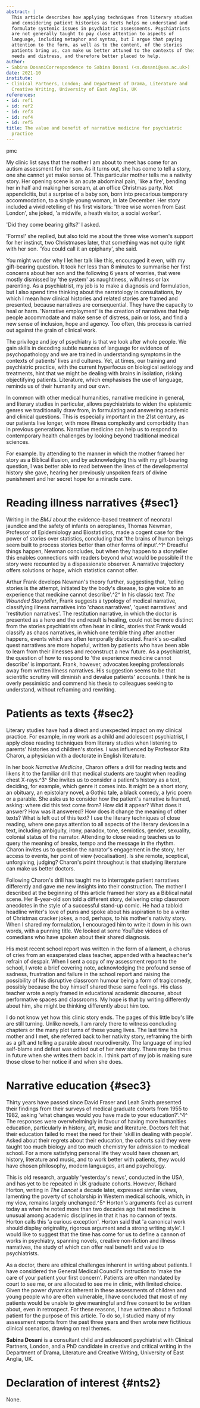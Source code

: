 ```yaml
---
abstract: |
  This article describes how applying techniques from literary studies
  and considering patient histories as texts helps me understand and
  formulate systemic issues in psychiatric assessments. Psychiatrists
  are not generally taught to pay close attention to aspects of
  language, including metaphor and syntax, but I argue that paying
  attention to the form, as well as to the content, of the stories
  patients bring us, can make us better attuned to the contexts of their
  needs and distress, and therefore better placed to help.
author:
- Sabina DosaniCorrespondence to Sabina Dosani (<s.dosani@uea.ac.uk>)
date: 2021-10
institute:
- Clinical Partners, London; and Department of Drama, Literature and
  Creative Writing, University of East Anglia, UK
references:
- id: ref1
- id: ref2
- id: ref3
- id: ref4
- id: ref5
title: The value and benefit of narrative medicine for psychiatric
  practice
---
```


pmc

My clinic list says that the mother I am about to meet has come for an
autism assessment for her son. As it turns out, she has come to tell a
story, one she cannot yet make sense of. This particular mother tells me
a nativity story. Her opening scene is an acute abdominal pain, 'like a
fire', bending her in half and making her scream, at an office Christmas
party. Not appendicitis, but a surprise of a baby son, born into
precarious temporary accommodation, to a single young woman, in late
December. Her story included a vivid retelling of his first visitors:
'three wise women from East London', she joked, 'a midwife, a heath
visitor, a social worker'.

'Did they come bearing gifts?' I asked.

'Forms!' she replied, but also told me about the three wise women\'s
support for her instinct, two Christmases later, that something was not
quite right with her son. 'You could call it an epiphany', she said.

You might wonder why I let her talk like this, encouraged it even, with
my gift-bearing question. It took her less than 8 minutes to summarise
her first concerns about her son and the following 6 years of worries,
that were mostly dismissed by 'the system' as naughtiness, wilfulness or
lax parenting. As a psychiatrist, my job is to make a diagnosis and
formulation, but I also spend time thinking about the narratology in
consultations, by which I mean how clinical histories and related
stories are framed and presented, because narratives are consequential.
They have the capacity to heal or harm. 'Narrative employment' is the
creation of narratives that help people accommodate and make sense of
distress, pain or loss, and find a new sense of inclusion, hope and
agency. Too often, this process is carried out against the grain of
clinical work.

The privilege and joy of psychiatry is that we look after whole people.
We gain skills in decoding subtle nuances of language for evidence of
psychopathology and we are trained in understanding symptoms in the
contexts of patients' lives and cultures. Yet, at times, our training
and psychiatric practice, with the current hyperfocus on biological
aetiology and treatments, hint that we might be dealing with brains in
isolation, risking objectifying patients. Literature, which emphasises
the use of language, reminds us of their humanity and our own.

In common with other medical humanities, narrative medicine in general,
and literary studies in particular, allows psychiatrists to widen the
epistemic genres we traditionally draw from, in formulating and
answering academic and clinical questions. This is especially important
in the 21st century, as our patients live longer, with more illness
complexity and comorbidity than in previous generations. Narrative
medicine can help us to respond to contemporary health challenges by
looking beyond traditional medical sciences.

For example. by attending to the manner in which the mother framed her
story as a Biblical illusion, and by acknowledging this with my
gift-bearing question, I was better able to read between the lines of
the developmental history she gave, hearing her previously unspoken
fears of divine punishment and her secret hope for a miracle cure.

# Reading illness narratives {#sec1}

Writing in the *BMJ* about the evidence-based treatment of neonatal
jaundice and the safety of infants on aeroplanes, Thomas Newman,
Professor of Epidemiology and Biostatistics, made a cogent case for the
power of stories over statistics, concluding that 'the brains of human
beings seem built to process stories better than other forms of
input'.^1^ Dreadful things happen, Newman concludes, but when they
happen to a storyteller this enables connections with readers beyond
what would be possible if the story were recounted by a dispassionate
observer. A narrative trajectory offers solutions or hope, which
statistics cannot offer.

Arthur Frank develops Newman\'s theory further, suggesting that,
'telling stories is the attempt, initiated by the body\'s disease, to
give voice to an experience that medicine cannot describe'.^2^ In his
classic text *The Wounded Storyteller*, Frank suggests a typology of
medical narrative, classifying illness narratives into 'chaos
narratives', 'quest narratives' and 'restitution narratives'. The
restitution narrative, in which the doctor is presented as a hero and
the end result is healing, could not be more distinct from the stories
psychiatrists often hear in clinic, stories that Frank would classify as
chaos narratives, in which one terrible thing after another happens,
events which are often temporally dislocated. Frank\'s so-called quest
narratives are more hopeful, written by patients who have been able to
learn from their illnesses and reconstruct a new future. As a
psychiatrist, the question of how to respond to 'the experience medicine
cannot describe' is important. Frank, however, advocates keeping
professionals away from written illness narratives. His suggestion seems
to be that scientific scrutiny will diminish and devalue patients'
accounts. I think he is overly pessimistic and commend his thesis to
colleagues seeking to understand, without reframing and rewriting.

# Patients as texts {#sec2}

Literary studies have had a direct and unexpected impact on my clinical
practice. For example, in my work as a child and adolescent
psychiatrist, I apply close reading techniques from literary studies
when listening to parents' histories and children\'s stories. I was
influenced by Professor Rita Charon, a physician with a doctorate in
English literature.

In her book *Narrative Medicine*, Charon offers a drill for reading
texts and likens it to the familiar drill that medical students are
taught when reading chest X-rays.^3^ She invites us to consider a
patient\'s history as a text, deciding, for example, which genre it
comes into. It might be a short story, an obituary, an epistolary novel,
a Gothic tale, a black comedy, a lyric poem or a parable. She asks us to
consider how the patient\'s narrative is framed, asking: where did this
text come from? How did it appear? What does it answer? How was it
answered? How does it change the meaning of other texts? What is left
out of this text? I use the literary techniques of close reading, where
one pays attention to all aspects of the literary devices in a text,
including ambiguity, irony, paradox, tone, semiotics, gender, sexuality,
colonial status of the narrator. Attending to close reading teaches us
to query the meaning of breaks, tempo and the message in the rhythm.
Charon invites us to question the narrator\'s engagement in the story,
her access to events, her point of view (vocalisation). Is she remote,
sceptical, unforgiving, judging? Charon\'s point throughout is that
studying literature can make us better doctors.

Following Charon\'s drill has taught me to interrogate patient
narratives differently and gave me new insights into their construction.
The mother I described at the beginning of this article framed her story
as a Biblical natal scene. Her 8-year-old son told a different story,
delivering crisp classroom anecdotes in the style of a successful
stand-up comic. He had a tabloid headline writer\'s love of puns and
spoke about his aspiration to be a writer of Christmas cracker jokes, a
nod, perhaps, to his mother\'s nativity story. When I shared my
formulation, I encouraged him to write it down in his own words, with a
punning title. We looked at some YouTube videos of comedians who have
spoken about their shared diagnosis.

His most recent school report was written in the form of a lament, a
chorus of cries from an exasperated class teacher, appended with a
headteacher\'s refrain of despair. When I sent a copy of my assessment
report to the school, I wrote a brief covering note, acknowledging the
profound sense of sadness, frustration and failure in the school report
and raising the possibility of his disruptive classroom humour being a
form of tragicomedy, possibly because the boy himself shared these same
feelings. His class teacher wrote a reply framed in educational academic
discourse, about performative spaces and classrooms. My hope is that by
writing differently about him, she might be thinking differently about
him too.

I do not know yet how this clinic story ends. The pages of this little
boy\'s life are still turning. Unlike novels, I am rarely there to
witness concluding chapters or the many plot turns of these young lives.
The last time his mother and I met, she referred back to her nativity
story, reframing the birth as a gift and telling a parable about
neurodiversity. The language of implied self-blame and defeat was edited
out of her new story. There may be times in future when she writes them
back in. I think part of my job is making sure those close to her notice
if and when she does.

# Narrative education {#sec3}

Thirty years have passed since David Fraser and Leah Smith presented
their findings from their surveys of medical graduate cohorts from 1955
to 1982, asking 'what changes would you have made to your
education?'.^4^ The responses were overwhelmingly in favour of having
more humanities education, particularly in history, art, music and
literature. Doctors felt that their education failed to meet the need
for their 'skill in dealing with people'. Asked about their regrets
about their education, the cohorts said they were taught too much
biology and too much chemistry for admission to medical school. For a
more satisfying personal life they would have chosen art, history,
literature and music, and to work better with patients, they would have
chosen philosophy, modern languages, art and psychology.

This is old research, arguably 'yesterday\'s news', conducted in the
USA, and has yet to be repeated in UK graduate cohorts. However, Richard
Horton, writing in *The Lancet* a decade later, expressed similar views,
lamenting the poverty of scholarship in Western medical schools, which,
in my view, remains largely unchanged.^5^ Horton\'s arguments feel as
current today as when he noted more than two decades ago that medicine
is unusual among academic disciplines in that it has no cannon of texts.
Horton calls this 'a curious exception'. Horton said that 'a canonical
work should display originality, rigorous argument and a strong writing
style'. I would like to suggest that the time has come for us to define
a cannon of works in psychiatry, spanning novels, creative non-fiction
and illness narratives, the study of which can offer real benefit and
value to psychiatrists.

As a doctor, there are ethical challenges inherent in writing about
patients. I have considered the General Medical Council\'s instruction
to \'make the care of your patient your first concern\'. Patients are
often mandated by court to see me, or are allocated to see me in clinic,
with limited choice. Given the power dynamics inherent in these
assessments of children and young people who are often vulnerable, I
have concluded that most of my patients would be unable to give
meaningful and free consent to be written about, even in retrospect. For
these reasons, I have written about a fictional patient for the purpose
of this article. To do so, I studied many of my assessment reports from
the past three years and then wrote new fictitious clinical scenarios,
drawing on real themes.

**Sabina Dosani** is a consultant child and adolescent psychiatrist with
Clinical Partners, London, and a PhD candidate in creative and critical
writing in the Department of Drama, Literature and Creative Writing,
University of East Anglia, UK.

# Declaration of interest {#nts2}

None.
